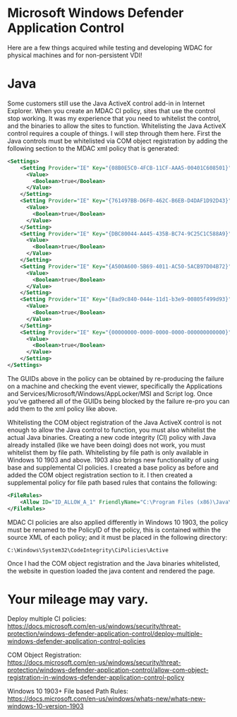 # Microsoft Windows Defender Application Control
Here are a few things acquired while testing and developing WDAC for physical machines and for non-persistent VDI!

# Java
Some customers still use the Java ActiveX control add-in in Internet Explorer.  When you create an MDAC CI policy, sites that use the control stop working.  It was my experience that you need to whitelist the control, and the binaries to allow the sites to function.  Whitelisting the Java ActiveX control requires a couple of things.  I will step through them here.  First the Java controls must be whitelisted via COM object registration by adding the following section to the MDAC xml policy that is generated:

```xml
<Settings>
    <Setting Provider="IE" Key="{08B0E5C0-4FCB-11CF-AAA5-00401C608501}" ValueName="EnterpriseDefinedClsId">
      <Value>
        <Boolean>true</Boolean>
      </Value>
    </Setting>
    <Setting Provider="IE" Key="{761497BB-D6F0-462C-B6EB-D4DAF1D92D43}" ValueName="EnterpriseDefinedClsId">
      <Value>
        <Boolean>true</Boolean>
      </Value>
    </Setting>
    <Setting Provider="IE" Key="{DBC80044-A445-435B-BC74-9C25C1C588A9}" ValueName="EnterpriseDefinedClsId">
      <Value>
        <Boolean>true</Boolean>
      </Value>
    </Setting>
    <Setting Provider="IE" Key="{A500A600-5B69-4011-AC50-5ACB97D04B72}" ValueName="EnterpriseDefinedClsId">
      <Value>
        <Boolean>true</Boolean>
      </Value>
    </Setting>
    <Setting Provider="IE" Key="{8ad9c840-044e-11d1-b3e9-00805f499d93}" ValueName="EnterpriseDefinedClsId">
      <Value>
        <Boolean>true</Boolean>
      </Value>
    </Setting>
    <Setting Provider="IE" Key="{00000000-0000-0000-0000-000000000000}" ValueName="EnterpriseDefinedClsId">
      <Value>
        <Boolean>true</Boolean>
      </Value>
    </Setting>
</Settings>
```
The GUIDs above in the policy can be obtained by re-producing the failure on a machine and checking the event viewer, specifically the Applications and Services/Microsoft/Windows/AppLocker/MSI and Script log.  Once you’ve gathered all of the GUIDs being blocked by the failure re-pro you can add them to the xml policy like above.

Whitelisting the COM object registration of the Java ActiveX control is not enough to allow the Java control to function, you must also whitelist the actual Java binaries.  Creating a new code integrity (CI) policy with Java already installed (like we have been doing) does not work, you must whitelist them by file path.  Whitelisting by file path is only available in Windows 10 1903 and above.  1903 also brings new functionality of using base and supplemental CI policies.  I created a base policy as before and added the COM object registration section to it.  I then created a supplemental policy for file path based rules that contains the following:
```xml
<FileRules>
    <Allow ID="ID_ALLOW_A_1" FriendlyName="C:\Program Files (x86)\Java\* FileRule" MinimumFileVersion="0.0.0.0" FilePath="C:\Program Files (x86)\Java\*" />
</FileRules>
```
MDAC CI policies are also applied differently in Windows 10 1903, the policy must be renamed to the PolicyID of the policy, this is contained within the source XML of each policy; and it must be placed in the following directory:
```
C:\Windows\System32\CodeIntegrity\CiPolicies\Active
```
Once I had the COM object registration and the Java binaries whitelisted, the website in question loaded the java content and rendered the page.

# Your mileage may vary.

Deploy multiple CI policies:<br />
https://docs.microsoft.com/en-us/windows/security/threat-protection/windows-defender-application-control/deploy-multiple-windows-defender-application-control-policies

COM Object Registration:<br />
https://docs.microsoft.com/en-us/windows/security/threat-protection/windows-defender-application-control/allow-com-object-registration-in-windows-defender-application-control-policy

Windows 10 1903+ File based Path Rules:<br />
https://docs.microsoft.com/en-us/windows/whats-new/whats-new-windows-10-version-1903
